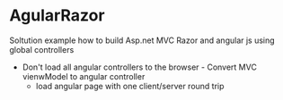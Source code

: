# AgularRazor
Soltution example how to build Asp.net MVC Razor and angular js using global controllers 
   - Don't load all angular controllers to the browser
    - Convert MVC vienwModel to angular controller 
     - load angular page with one client/server round trip 
